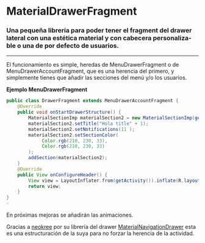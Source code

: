 # MaterialDrawerFragment
### Una pequeña librería para poder tener el fragment del drawer lateral con una estética material y con cabecera personaliza-ble o una de por defecto de usuarios.

---

El funcionamiento es simple, heredas de MenuDrawerFragment o de MenuDrawerAccountFragment, que es una herencia del primero, y simplemente tienes que añadir las secciones del menú y/o los usuarios. 

**Ejemplo MenuDrawerFragment** 

```java
public class DrawerFragment extends MenuDrawerAccountFragment {
    @Override
    public void onStartDrawerStructure() {
        MaterialSectionImp materialSection2 = new MaterialSectionImp(getActivity(), false);
        materialSection2.setTitle("Hola title" + 1);
        materialSection2.setNotifications(11 );
        materialSection2.setSectionColor(
             Color.rgb(210, 230, 33),
             Color.rgb(210, 230, 33)
        );
        addSection(materialSection2);
    }
    @Override
    public View onConfigureHeader() {
        View view = LayoutInflater.from(getActivity()).inflate(R.layout.my_header, null);
        return view;
    }
}
-
```
En próximas mejoras se añadirán las animaciones.

Gracias a <a href="https://github.com/neokree">neokree</a> por su librería del drawer <a href="https://github.com/neokree/MaterialNavigationDrawer">MaterialNavigationDrawer</a> esta es una estructuración de la suya para no forzar la herencia de la actividad.
